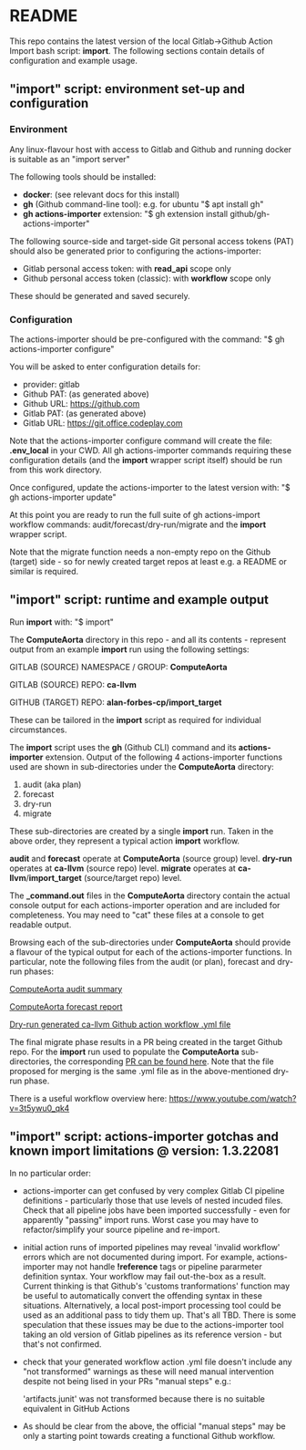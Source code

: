 # README

This repo contains the latest version of the local Gitlab->Github Action Import bash script: **import**. The following sections contain details of configuration and example usage.

## "import" script: environment set-up and configuration

### Environment

Any linux-flavour host with access to Gitlab and Github and running docker is suitable as an "import server"

The following tools should be installed:
- **docker**: (see relevant docs for this install)
- **gh** (Github command-line tool): e.g. for ubuntu "$ apt install gh"
- **gh actions-importer** extension:  "$ gh extension install github/gh-actions-importer"

The following source-side and target-side Git personal access tokens (PAT) should also be generated prior to configuring the actions-importer:
- Gitlab personal access token: with **read_api** scope only
- Github personal access token (classic): with **workflow** scope only

These should be generated and saved securely.

### Configuration

The actions-importer should be pre-configured with the command: "$ gh actions-importer configure"

You will be asked to enter configuration details for:
- provider: gitlab
- Github PAT: (as generated above)
- Github URL: https://github.com
- Gitlab PAT: (as generated above)
- Gitlab URL: https://git.office.codeplay.com

Note that the actions-importer configure command will create the file: **.env_local** in your CWD. All gh actions-importer commands requiring these configuration details (and the **import** wrapper script itself) should be run from this work directory.

Once configured, update the actions-importer to the latest version with: "$ gh actions-importer update"

At this point you are ready to run the full suite of gh actions-import workflow commands: audit/forecast/dry-run/migrate and the **import** wrapper script.

Note that the migrate function needs a non-empty repo on the Github (target) side - so for newly created target repos at least e.g. a README or similar is required.

## "import" script: runtime and example output

Run **import** with: "$ import"

The **ComputeAorta** directory in this repo - and all its contents - represent output from an example **import** run using the following settings:

GITLAB (SOURCE) NAMESPACE / GROUP: **ComputeAorta**

GITLAB (SOURCE) REPO: **ca-llvm**

GITHUB (TARGET) REPO: **alan-forbes-cp/import_target**

These can be tailored in the **import** script as required for individual circumstances.

The **import** script uses the **gh** (Github CLI) command and its **actions-importer** extension. Output of the following 4 actions-importer functions used are shown in sub-directories under the **ComputeAorta** directory:
1. audit (aka plan)
2. forecast
3. dry-run
4. migrate

These sub-directories are created by a single **import** run. Taken in the above order, they represent a typical action **import** workflow.

**audit** and **forecast** operate at **ComputeAorta** (source group) level. **dry-run** operates at **ca-llvm** (source repo) level. **migrate** operates at **ca-llvm**/**import_target** (source/target repo) level.

The **_command.out** files in the **ComputeAorta** directory contain the actual console output for each actions-importer operation and are included for completeness. You may need to "cat" these files at a console to get readable output.

Browsing each of the sub-directories under **ComputeAorta** should provide a flavour of the typical output for each of the actions-importer functions. In particular, note the following files from the audit (or plan), forecast and dry-run phases:

[ComputeAorta audit summary](https://github.com/alan-forbes-cp/import/blob/master/ComputeAorta/audit/audit_summary.md)

[ComputeAorta forecast report](https://github.com/alan-forbes-cp/import/blob/master/ComputeAorta/forecast/forecast_report.md)

[Dry-run generated ca-llvm Github action workflow .yml file](https://github.com/alan-forbes-cp/import/blob/master/ComputeAorta/dry-run/ComputeAorta/ca-llvm/.github/workflows/ca-llvm.yml)

The final migrate phase results in a PR being created in the target Github repo. For the **import** run used to populate the **ComputeAorta** sub-directories, the corresponding [PR can be found here](https://github.com/alan-forbes-cp/import_target/pull/1). Note that the file proposed for merging is the same .yml file as in the above-mentioned dry-run phase.

There is a useful workflow overview here: https://www.youtube.com/watch?v=3t5ywu0_qk4

## "import" script: actions-importer gotchas and known import limitations @ version: 1.3.22081

In no particular order:
- actions-importer can get confused by very complex Gitlab CI pipeline definitions - particularly those that use levels of nested incuded files. Check that all pipeline jobs have been imported successfully - even for apparently "passing" import runs. Worst case you may have to refactor/simplify your source pipeline and re-import.
- initial action runs of imported pipelines may reveal 'invalid workflow' errors which are not documented during import. For example, actions-importer may not handle **!reference** tags or pipeline pararmeter definition syntax. Your workflow may fail out-the-box as a result. Current thinking is that Github's 'customs tranformations' function may be useful to automatically convert the offending syntax in these situations. Alternatively, a local post-import processing tool could be used as an additional pass to tidy them up. That's all TBD. There is some speculation that these issues may be due to the actions-importer tool taking an old version of Gitlab pipelines as its reference version - but that's not confirmed.
- check that your generated workflow action .yml file doesn't include any "not transformed" warnings as these will need manual intervention despite not being lised in your PRs "manual steps"  e.g.:

    'artifacts.junit' was not transformed because there is no suitable equivalent in GitHub Actions

- As should be clear from the above, the official "manual steps" may be only a starting point towards creating a functional Github workflow. 
